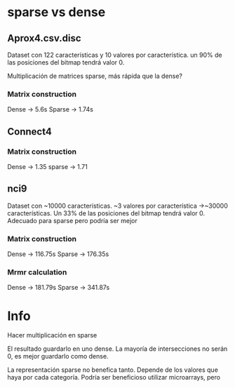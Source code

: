 # sparse vs dense

## Aprox4.csv.disc

Dataset con 122 características y 10 valores por característica. un 90% de las posiciones
del bitmap tendrá valor 0.

Multiplicación de matrices sparse, más rápida que la dense?

### Matrix construction
Dense -> 5.6s 
Sparse -> 1.74s

## Connect4
### Matrix construction
Dense -> 1.35
sparse -> 1.71

## nci9
Dataset con ~10000 características. ~3 valores por característica ->~30000 características.
Un 33% de las posiciones del bitmap tendrá valor 0. Adecuado para sparse pero podría ser mejor

### Matrix construction
Dense -> 116.75s
Sparse -> 176.35s
### Mrmr calculation
Dense -> 181.79s
Sparse -> 341.87s

# Info

Hacer multiplicación en sparse

El resultado guardarlo en uno dense. La mayoría de intersecciones no serán 0, es mejor
guardarlo como dense. 

La representación sparse no benefica tanto. Depende de los valores que haya por cada categoría.
Podría ser beneficioso utilizar microarrays, pero 
